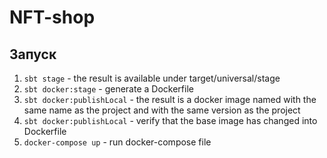 # NFT-shop
## Запуск

1. `sbt stage` - the result is available under target/universal/stage
2. `sbt docker:stage` - generate a Dockerfile
3. `sbt docker:publishLocal` - the result is a docker image named with the same name as the project and with the same version as the project
4. `sbt docker:publishLocal` - verify that the base image has changed into Dockerfile
5. `docker-compose up` - run docker-compose file
